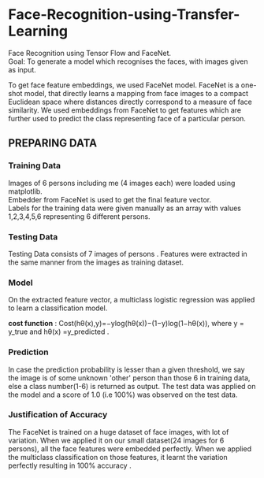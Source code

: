 # Face-Recognition-using-Transfer-Learning
Face Recognition using Tensor Flow and FaceNet.</br>
Goal: To generate a model which recognises the faces, with images given as input.


To get face feature embeddings, we used FaceNet model.
FaceNet is a one-shot model, that directly learns a mapping from face images to a compact Euclidean space where distances directly correspond to a measure of face similarity. We used embeddings from FaceNet to get features which are further used to predict the class representing face of a particular person.

## PREPARING DATA ##
### Training Data ### 
 Images of 6 persons including me (4 images each) were loaded using matplotlib.</br>
 Embedder from FaceNet is used to get the final feature vector.</br>
 Labels for the training data were given manually as an array with values 1,2,3,4,5,6 representing 6 different persons.
 
 ### Testing Data ###
 Testing Data consists of 7 images of persons .
 Features were extracted in the same manner from the images as training dataset.
 
 ### Model ###
 On the extracted feature vector, a multiclass logistic regression was applied to learn a classification model.
 
 **cost function** : Cost(hθ(x),y)=−ylog(hθ(x))−(1−y)log(1−hθ(x)), 
 where   y = y_true and
         hθ(x) =y_predicted .
 ### Prediction ###
 In case the prediction probability is lesser than a given threshold, we say the image is of some unknown 'other' person than    those 6 in training data, else a class number(1-6) is returned as output.
 The test data was applied on the model and a score of 1.0 (i.e 100%) was observed on the test data.
### Justification of Accuracy ###
The FaceNet is trained on a huge dataset of face images, with lot of variation. When we applied it on our small dataset(24 images for 6 persons), all the face features were embedded perfectly. When we applied the multiclass classification on those features, it learnt the variation perfectly resulting in 100% accuracy .
